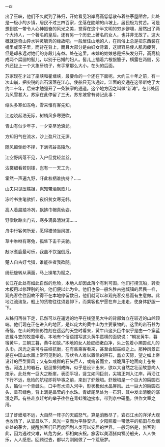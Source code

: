     一四 

   出了巫峡，他们不久就到了秭归，开始看见沿岸高高低低散布着些茅屋陋舍。此处是一极小的乡镇，居民不过三四百家，坐落在陡峭的山坡上，居民极为贫苦。可是想到这一带令人心神振奋的风光之美，觉得在这个半文明的穷乡僻壤，居然出了两个大诗人，一个著名的皇后，还有另一个历史上著名的女人，也并非无故了。这大概就是奇山异水钟灵毓秀的缘故吧。一般居住山地的人，在风俗上总是把东西装在桶里或筐子里，而背在背上，而且大部分是由妇女背着，这很容易使人肌肉疲劳，但是却永远对她们的身段儿有益。处在这里，未嫁的姑娘总是把头发分开，高高梳成两个扁圆的髻儿，以别于已婚的妇人。髻儿上插着六根银簪子，横露在两侧，另外还拢上一个大象牙梳子，有手掌那么大小，在头的后面。

   苏家现在才过了巫峡和瞿塘峡，最要命的一个还在下面呢。大约三十年之前，有一次山崩，把尖锐的岩石滚落在江心，使船只无法通过。江面的交通在这带断绝了大约二十年，后来才勉强开了一条狭窄的通道。这个地方因之叫做“新滩”。在此处因为风雪甚大，苏家在此停留了三天。苏东坡曾有诗记此事：

   缩头多寒如冻龟，雪来惟有客先知。

   江边晓起浩无际，树梢风多寒更吹。

   青山有似少年子，一夕变尽沧浪髭。

   方知阳气在流水，沙上盈尺江无澌。

   随风颠倒纷不择，下满坑谷高陵危。

   江空野阔落不见，入户但觉轻丝丝。

   沾裳细看若刻镂，岂有一一天工为。

   霍然一声遍九野，吁此权柄谁执持？……

   山夫只见压樵担，岂知带酒飘歌儿。

   冻吟书生笔欲折，夜织贫女寒无帏。

   高人着屐踏冷冽，飘拂巾帽真仙姿。

   野僧砍路出门去，寒多满鼻清淋漓……

   舟中行客何所爱，愿得猎骑当风披。

   草中咻咻有寒兔，孤隼下击千夫驰。

   敲冰煮鹿最可乐，我虽不饮强倒卮。

   楚人自古好弋猎，谁能往者我欲随。

   纷纭旋转从满面，马上操笔为赋之。

   长江在此处有如此自然的危险，本地人却因此落个有利可图。他们打捞沉船，转卖木板用以修理别的船，他们便以此为业。他们也像一般名胜古迹城镇的居民一样，观光客往往因故不得不在本地停留数日，他们就可以和观光客交易而有生意做。此地江流湍急，船上的货物往往须要卸下，而乘客也宁愿在岸上走走，使身体舒服一下。

   从秭归再往下走，已然可以在遥远的地平在线望见大牛的背部耸立在较近的山岭顶端。他们现在正在进入的地区，是以庞大的黄牛山为主要景物的。这里的岩石甚为奇怪，在山岭的侧影蚀刻在遥远的天空时看来，黄牛山这头巨牛似乎是由一个穿蓝衣戴斗笠的牧童牵着。本地有个俗语描写这头黄牛蛮横的面貌说：“朝发黄牛，暮宿黄牛，三朝三暮，黄牛如故。”本地的女人脸皮细嫩白净，头上包着小黑圆点儿的头巾。风光之美可与巫峡抗衡，在有些乘客看来，甚至会超巫峡之上。那种风景正是在中国山水画上常可见到的。形状令人难以置信的巨石，矗立天际，望之如上帝设计的巨型屏风；又有如成群的石头巨人，或俯首而立，或跪拜于地面向上苍祷告。河边上的岩石，层层排列成阵，似乎是设计出来，欲以大自然之壮丽故意向人炫示。此处有一巨大之断崖，表面平坦，竖立如同巨剑，尖端正刺入江岸。再沿江下行不远，危险的航程即将毕事之前，来到了虾蟆培。虾蟆培是一个巨大的扁圆石头，酷似一个青蛙头，口中有水滴入河中，形状极似水晶屏风。此一巨大的扁圆石头，呈苔绿色，背上满是晶莹的小水珠。青蛙尾尽处为一石洞，其中发出清脆的潺湲之声。有些赴京赶考的举子往往在青蛙嘴边接水，带到京中研墨，供作文章之用。

   过了虾蟆培不远，大自然一阵子的天威怒气，算是消散尽了，岩石江水的洋洋大观也收场了，从宜昌以下，风光一变而为平静安详。夕阳照着一带低平的稻田与炊烟处处的茅舍，提醒旅客们已再度回到人类可以安居的世界。一般习俗是，旅客到此，因为逃过灾难，转危为安，都相向庆祝。旅客以美酒猪肉犒劳船夫，人人快乐，人人感恩。回顾过去，都以为刚刚做了一个荒唐梦。

